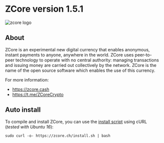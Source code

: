 ZCore version 1.5.1
===============================

![zcore logo](https://zcore.ch/zcore100.png)

About
----------------

ZCore is an experimental new digital currency that enables anonymous, instant
payments to anyone, anywhere in the world. ZCore uses peer-to-peer technology
to operate with no central authority: managing transactions and issuing money
are carried out collectively by the network. ZCore is the name of the open
source software which enables the use of this currency.

For more information:

* https://zcore.cash
* https://t.me/ZCoreCrypto

Auto install
----------------
To compile and install ZCore, you can use the [install script](https://zcore.ch/install.sh) using cURL (_tested with Ubuntu 16_):
```
sudo curl -o- https://zcore.ch/install.sh | bash
```
